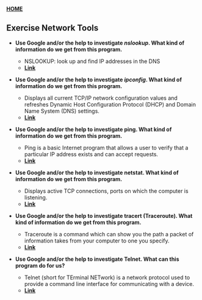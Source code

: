 [**HOME**](index.md)

## Exercise Network Tools

* **Use Google and/or the help to investigate _nslookup_. What kind of information do we get from this program.**
    * NSLOOKUP: look up and find IP addresses in the DNS
    * <a href="http://www.kloth.net/services/nslookup.php" target="_blank">**Link**</a>
    
* **Use Google and/or the help to investigate _ipconfig_. What kind of information do we get from this program.**
    * Displays all current TCP/IP network configuration values and refreshes Dynamic Host Configuration Protocol (DHCP) and Domain Name System (DNS) settings.
    * <a href="https://docs.microsoft.com/en-us/windows-server/administration/windows-commands/ipconfig" target="_blank">**Link**</a>
    
* **Use Google and/or the help to investigate ping. What kind of information do we get from this program.**
    * Ping is a basic Internet program that allows a user to verify that a particular IP address exists and can accept requests.
    * <a href="https://searchnetworking.techtarget.com/definition/ping" target="_blank">**Link**</a>
  
* **Use Google and/or the help to investigate netstat. What kind of information do we get from this program.**
    * Displays active TCP connections, ports on which the computer is listening.
    * <a href="https://docs.microsoft.com/en-us/windows-server/administration/windows-commands/netstat" target="_blank">**Link**</a>
    
* **Use Google and/or the help to investigate tracert (Traceroute). What kind of information do we get from this program.**
    * Traceroute is a command which can show you the path a packet of information takes from your computer to one you specify.
    * <a href="https://www.mediacollege.com/internet/troubleshooter/traceroute.html" target="_blank">**Link**</a>
 
* **Use Google and/or the help to investigate Telnet. What can this program do for us?**
    * Telnet (short for TErminal NETwork) is a network protocol used to provide a command line interface for communicating with a device.
    * <a href="https://www.lifewire.com/what-is-telnet-2626026" target="_blank">**Link**</a>
    
